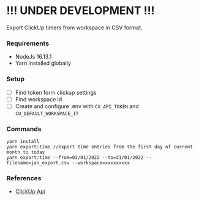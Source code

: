 # !!! UNDER DEVELOPMENT !!!

Export ClickUp timers from workspace in CSV format.

### Requirements

- NodeJs 16.13.1
- Yarn installed globally

### Setup

- [ ] Find token form clickup settings
- [ ] Find workspace id
- [ ] Create and configure .env with `CU_API_TOKEN` and `CU_DEFAULT_WORKSPACE_IT`

### Commands

```
yarn install
yarn export:time //export time entries from the first day of current month to today
yarn export:time --from=01/01/2022 --to=31/01/2022 --filename=jan_export.csv --workspace=xxxxxxxxx
```

### References

- [ClickUp Api](https://clickup.com/api)

